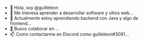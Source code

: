 - 👋 Hola, soy @guilleleon
- 👀 Me interesa aprender a desarrollar software y sitios web...
- 🌱 Actualmente estoy aprendiendo backend con Java y algo de frontend...
- 💞️ Busco colaborar en ...
- 📫 Como contactarme en Discord como guilleleon#3091...

<!---
guilleleon/guilleleon is a ✨ special ✨ repository because its `README.md` (this file) appears on your GitHub profile.
You can click the Preview link to take a look at your changes.
--->
